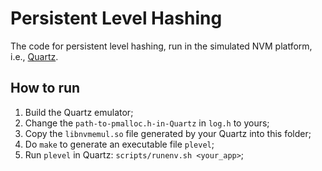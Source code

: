 
# Persistent Level Hashing 

The code for persistent level hashing, run in the simulated NVM platform, i.e., [Quartz](https://github.com/HewlettPackard/quartz).

## How to run

1.  Build the Quartz emulator;
2.  Change the `path-to-pmalloc.h-in-Quartz` in `log.h` to yours;
3.  Copy the `libnvmemul.so` file generated by your Quartz into this folder;
4.  Do `make` to generate an executable file `plevel`;
5.  Run `plevel` in Quartz: `scripts/runenv.sh <your_app>`;